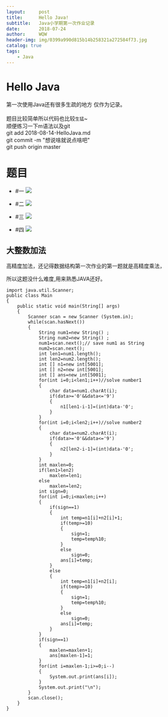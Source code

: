 ```yaml
---
layout:     post
title:      Hello Java!
subtitle:   Java小学期第一次作业记录
date:       2018-07-24
author:     WQW  
header-img: img/0399a990d815b14b258321a272584f73.jpg
catalog: true
tags:
    - Java
---
```



# Hello Java

第一次使用Java还有很多生疏的地方 仅作为记录。   </br>	
题目比较简单所以代码也比较`生猛`~  </br>
顺便练习一下m语法以及git </br>
git add 2018-08-14-HelloJava.md</br>
git commit -m "想说啥就说点啥吧"</br>
git push origin master


# 题目

- #一 ![](https://i.imgur.com/gKz4kja.png)

- #二 ![](https://i.imgur.com/ySach6R.png)

- #三 ![](https://i.imgur.com/ggSNah9.png)

- #四 ![](https://i.imgur.com/67LnWHl.png)

## 大整数加法

高精度加法，还记得数据结构第一次作业的第一题就是高精度乘法，
	
所以这题没什么难度,用来熟悉JAVA还好。
	
	
```
import java.util.Scanner;
public class Main 
{
	public static void main(String[] args)
	{
		Scanner scan = new Scanner (System.in);
		while(scan.hasNext())
		{
			String num1=new String() ;
			String num2=new String() ;
			num1=scan.next();// save num1 as String
			num2=scan.next();
			int len1=num1.length();
			int len2=num2.length();
			int [] n1=new int[5001];
			int [] n2=new int[5001];
			int [] ans=new int[5001];
			for(int i=0;i<len1;i++)//solve number1
			{
				char data=num1.charAt(i);
				if(data>='0'&&data<='9')
				{
					n1[len1-i-1]=(int)data-'0';
				}
			}
			for(int i=0;i<len2;i++)//solve number2
			{
				char data=num2.charAt(i);
				if(data>='0'&&data<='9')
				{
					n2[len2-i-1]=(int)data-'0';
				}
			}
			int maxlen=0;
			if(len1>len2)
				maxlen=len1;
			else
				maxlen=len2;
			int sign=0;
			for(int i=0;i<maxlen;i++)
			{
				if(sign==1)
				{
					int temp=n1[i]+n2[i]+1;
					if(temp>=10)
					{
						sign=1;
						temp=temp%10;
					}
					else
						sign=0;
					ans[i]=temp;
				}
				else
				{
					int temp=n1[i]+n2[i];
					if(temp>=10)
					{
						sign=1;
						temp=temp%10;
					}
					else
						sign=0;
					ans[i]=temp;
				}
			}
			if(sign==1)
			{
				maxlen=maxlen+1;
				ans[maxlen-1]=1;
			}
			for(int i=maxlen-1;i>=0;i--)
			{
				System.out.print(ans[i]);
			}
			System.out.print("\n");
		}
		scan.close();
	}
}
```
